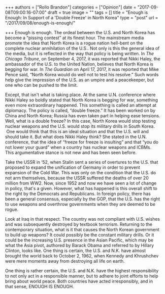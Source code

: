 +++
authors = ["Rollo Brandon"]
categories = ["Opinion"]
date = "2017-09-08T09:00:16-07:00"
draft = true
image = ""
tags = []
title = "Enough is Enough: In Support of a 'Double Freeze' in North Korea"
type = "post"
url = "/2017/09/08/enough-is-enough/"

+++
Enough is enough. The ordeal between the U.S. and North Korea has become a “pissing contest” at its finest hour. The mainstream media promote the idea that North Korea is a rogue nation hell-bent on the complete nuclear annihilation of the U.S.. Not only is this the general idea of the media, but it is reflected in the way that policy is being written. In _The Chicago Tribune_, on September 4, 2017, it was reported that Nikki Haley, the ambassador of the U.S. to the United Nation, believes that North Korea is begging for war. In _The Guardian_ on April 17, 2017, it was reported that Mike Pence said, “North Korea would do well not to test his resolve.” Such words help give the impression of the U.S. as an umpire and a peacekeeper, but one who can be pushed to the limit. 

Except, that isn't what is taking place. At the same U.N. conference where Nikki Haley so boldly stated that North Korea is begging for war, something even more extraordinary happened. This something is called an attempt at diplomacy. The policy is called, “double freeze.” It has been worked on by China and North Korea; Russia has even taken part in helping ease tensions. Well, what is a double freeze? In this case, North Korea would stop testing nuclear weapons and the U.S. would stop its military drills in South Korea.  One would think that this is an ideal situation and that the U.S. will and should take it. But what does Nikki Haley think? She stated in the U.N. conference, that the idea of “freeze for freeze is insulting” and that “you do not lower your guard” when a country has nuclear weapons and ICBMs. This argumentative stance is not new and has been seen before. 

Take the USSR in ‘52, when Stalin sent a series of overtures to the U.S. that proposed to expand the unification of Germany in order to prevent expansion of the Cold War. This was only on the condition that the U.S. do not arm themselves, because the USSR suffered the deaths of over 20 million from WW2. Now, since 1952 and now we have seen a lot of change in policy, that's a given. However, what has happened is this overall shift to the right by the Democrats and Republicans. In foreign policy, there has been a general consensus, especially by the GOP, that the U.S. has the right to use weapons and overthrow governments when they are deemed to be rogue.

Look at Iraq in that respect. The country was not compliant with U.S. wishes and was subsequently destroyed by textbook terrorism. Returning to the contemporary situation, what is it that causes the North Korean government to build up weapons? It could possibly be the constant military drills. Or it could be the increasing U.S. presence in the Asian Pacific, which may be what the Asia pivot, authored by Barack Obama and referred to by Hillary Clinton, looks like. One thing is certain, the U.S. and N.K. have almost brought the world back to October 2, 1962, when Kennedy and Khrushchev were mere moments away from destroying all life on earth.

One thing is rather certain, the U.S. and N.K. have the highest responsibility to not only act in a responsible manner, but to adhere to joint efforts to help bring about world peace. Both countries have acted irresponsibly, and in that sense, ENOUGH IS ENOUGH.